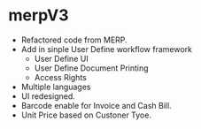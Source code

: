 # merpV3
- Refactored code from MERP.
- Add in sinple User Define workflow framework
   - User Define UI
   - User Define Document Printing
   - Access Rights
- Multiple languages 
- UI redesigned.
- Barcode enable for Invoice and Cash Bill.
- Unit Price based on Custoner Tyoe.
